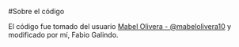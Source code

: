 #Sobre el código

El código fue tomado del usuario [Mabel Olivera - @mabelolivera10](https://github.com/mabelolivera10/floresamarillasycorazones/blob/main) y modificado por mí, Fabio Galindo.